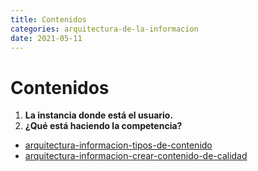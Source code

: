 ```yaml
---
title: Contenidos
categories: arquitectura-de-la-informacion
date: 2021-05-11
---
```


# Contenidos

1. **La instancia donde está el usuario.**
2. **¿Qué está haciendo la competencia?**

- [arquitectura-informacion-tipos-de-contenido](arquitectura-informacion-tipos-de-contenido)
- [arquitectura-informacion-crear-contenido-de-calidad](arquitectura-informacion-crear-contenido-de-calidad)

